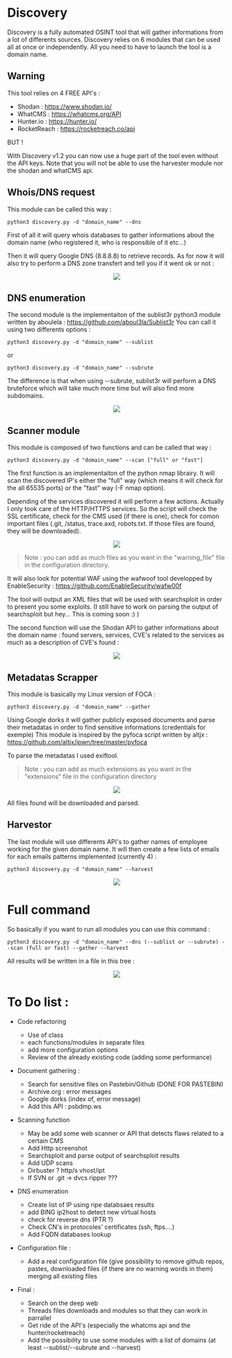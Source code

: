 # Discovery

Discovery is a fully automated OSINT tool that will gather informations from a lot of differents sources. 
Discovery relies on 6 modules that can be used all at once or independently. All you need to have to launch the tool is a domain name.

## Warning

This tool relies on 4 FREE API's : 
- Shodan : https://www.shodan.io/
- WhatCMS : https://whatcms.org/API
- Hunter.io : https://hunter.io/
- RocketReach : https://rocketreach.co/api 

BUT !

With Discovery v1.2 you can now use a huge part of the tool even without the API keys. Note that you will not be able to use the harvester module nor the shodan and whatCMS api.

## Whois/DNS request

This module can be called this way :

    python3 discovery.py -d "domain_name" --dns

First of all it will query whois databases to gather informations about the domain name (who registered it, who is responsible of it etc...)

Then it will query Google DNS (8.8.8.8) to retrieve records. As for now it will also try to perform a DNS zone transfert and tell you if it went ok or not :

<p align="center">
<img src="https://github.com/Dfte/Discovery/blob/master/images/1.png">
</p>

## DNS enumeration

The second module is the implementaiton of the sublist3r python3 module written by aboulela :
https://github.com/aboul3la/Sublist3r
You can call it using two differents options :

    python3 discovery.py -d "domain_name" --sublist
or

    python3 discovery.py -d "domain_name" --subrute

The difference is that when using --subrute, sublist3r will perform a DNS bruteforce which will take much more time but will also find more subdomains.
<p align="center">
<img src="https://github.com/Dfte/Discovery/blob/master/images/12.png">
</p>

## Scanner module

This module is composed of two functions and can be called that way :

    python3 discovery.py -d "domain_name" --scan ["full" or "fast"]

The first function is an implementaiton of the python nmap librairy. It will scan the discovered IP's either the "full" way (which means it will check for the all 65535 ports) or the "fast" way (-F nmap option).

Depending of the services discovered it will perform a few actions. Actually I only took care of the HTTP/HTTPS services. So the script will check the SSL certificate, check for the CMS used (if there is one), check for comon important files (.git, /status, trace.axd, robots.txt. If those files are found, they will be downloaded).

<p align="center">
<img src="https://github.com/Dfte/Discovery/blob/master/images/16.png">
</p>

>Note : you can add as much files as you want in the "warning_file" file in the configuration directory.

It will also look for potential WAF using the wafwoof tool developped by EnableSecurity : https://github.com/EnableSecurity/wafw00f

The tool will output an XML files that will be used with searchsploit in order to present you some exploits. (I still have to work on parsing the output of searchsploit but hey... This is coming soon :) )

The second function will use the Shodan API to gather informations about the domain name : found servers, services, CVE's related to the services as much as a description of CVE's found :
<p align="center">
<img src="https://github.com/Dfte/Discovery/blob/master/images/15.png">
</p>

## Metadatas Scrapper

This module is basically my Linux version of FOCA :

    python3 discovery.py -d "domain_name" --gather

Using Google dorks it will gather publicly exposed documents and parse their metadatas in order to find sensitive informations (credentials for exemple)
This module is inspired by the pyfoca script written by altjx : https://github.com/altjx/ipwn/tree/master/pyfoca

To parse the metadatas I used exiftool.

>Note : you can add as much extensions as you want in the "extensions" file in the configuration directory
<p align="center">
<img src="https://github.com/Dfte/Discovery/blob/master/images/13.png">
</p>

All files found will be downloaded and parsed. 

## Harvestor

The last module will use differents API's to gather names of employee working for the given domain name. It will then create a few lists of emails for each emails patterns implemented (currently 4) :

    python3 discovery.py -d "domain_name" --harvest 

<p align="center">
<img src="https://github.com/Dfte/Discovery/blob/master/images/18.png">
</p>

# Full command 

So basically if you want to run all modules you can use this command :

    python3 discovery.py -d "domain_name" --dns (--sublist or --subrute) --scan (full or fast) --gather --harvest
All results will be written in a file in this tree :

<p align="center">
<img src="https://github.com/Dfte/Discovery/blob/master/images/17.png">
</p>

# To Do list :
 - Code refactoring
    - Use of class
    - each functions/modules in separate files
    - add more configuration options
    - Review of the already existing code (adding some performance)

 - Document gathering :
    - Search for sensitive files on Pastebin/Github (DONE FOR PASTEBIN)
    - Archive.org : error messages
    - Google dorks (index of, error message)
    - Add this API : psbdmp.ws
    
 - Scanning function
    - May be add some web scanner or API that detects flaws related to a certain CMS  
    - Add Http screenshot
    - Searchsploit and parse output of searchsploit results
    - Add UDP scans
    - Dirbuster ? http/s vhost/ipt 
    - If SVN or .git -> dvcs ripper ???
 
 - DNS enumeration 
    - Create list of IP using ripe databsaes results
    - add BING ip2host to detect new virtual hosts
    - check for reverse dns (PTR ?)
    - Check CN's in protocoles' certificates (ssh, ftps....)
    - Add FQDN databases lookup
    
 - Configuration file :
    - Add a real configuration file (give possibility to remove github repos, pastes, downloaded files (if there are no warning words in them) merging all existing files
 
 - Final :
    - Search on the deep web
    - Threads files downloads and modules so that they can work in parrallel
    - Get ride of the API's (especially the whatcms api and the hunter/rocketreach)
    - Add the possibility to use some modules with a list of domains (at least --sublist/--subrute and --harvest)
